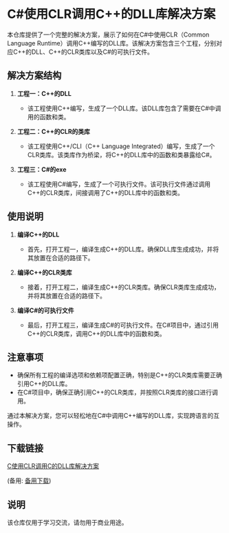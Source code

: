# C#使用CLR调用C++的DLL库解决方案

本仓库提供了一个完整的解决方案，展示了如何在C#中使用CLR（Common Language Runtime）调用C++编写的DLL库。该解决方案包含三个工程，分别对应C++的DLL、C++的CLR类库以及C#的可执行文件。

## 解决方案结构

1. **工程一：C++的DLL**
   - 该工程使用C++编写，生成了一个DLL库。该DLL库包含了需要在C#中调用的函数和类。

2. **工程二：C++的CLR的类库**
   - 该工程使用C++/CLI（C++ Language Integrated）编写，生成了一个CLR类库。该类库作为桥梁，将C++的DLL库中的函数和类暴露给C#。

3. **工程三：C#的exe**
   - 该工程使用C#编写，生成了一个可执行文件。该可执行文件通过调用C++的CLR类库，间接调用了C++的DLL库中的函数和类。

## 使用说明

1. **编译C++的DLL**
   - 首先，打开工程一，编译生成C++的DLL库。确保DLL库生成成功，并将其放置在合适的路径下。

2. **编译C++的CLR类库**
   - 接着，打开工程二，编译生成C++的CLR类库。确保CLR类库生成成功，并将其放置在合适的路径下。

3. **编译C#的可执行文件**
   - 最后，打开工程三，编译生成C#的可执行文件。在C#项目中，通过引用C++的CLR类库，调用C++的DLL库中的函数和类。

## 注意事项

- 确保所有工程的编译选项和依赖项配置正确，特别是C++的CLR类库需要正确引用C++的DLL库。
- 在C#项目中，确保正确引用C++的CLR类库，并按照CLR类库的接口进行调用。

通过本解决方案，您可以轻松地在C#中调用C++编写的DLL库，实现跨语言的互操作。

## 下载链接
[C使用CLR调用C的DLL库解决方案](https://pan.quark.cn/s/8a4c691290ba) 

(备用: [备用下载](https://pan.baidu.com/s/1Q1WVBgiICfu-dFX2HRSJUg?pwd=1234))

## 说明

该仓库仅用于学习交流，请勿用于商业用途。
